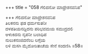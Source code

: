 +++
title = "058 ಗೆಲಿದನೋ ಮಾದ್ರೇಶನವನಿಪ"

+++
ಗೆಲಿದನೋ ಮಾದ್ರೇಶನವನಿಪ  
ತಿಲಕನನು ಫಡ ಧರ್ಮಸುತನೀ  
ದಳಪತಿಯನದ್ದಿದನು ಪರಿಭವಮಯ ಸಮುದ್ರದಲಿ  
ಅಳುಕಿದನು ನೃಪನೀ ಬಲಾಧಿಪ  
ನುಲುಕನಂಜಿದನೆಂಬ ಲಗ್ಗೆಯ  
ಲಳಿ ಮಸಗಿ ಮೈದೋರಿತಾಚೆಯ ಸೇನೆ ಸಂದಣಿಸಿ      ॥58॥